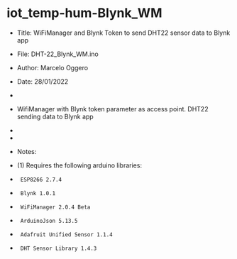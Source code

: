 # iot_temp-hum-Blynk_WM



 * Title: WiFiManager and Blynk Token to send DHT22 sensor data to Blynk app
 * File: DHT-22_Blynk_WM.ino
 * Author: Marcelo Oggero
 * Date: 28/01/2022
 *
 * WifiManager with Blynk token parameter as access point. DHT22 sending data to Blynk app
 
 * 
 * 
 * Notes:
 *  (1) Requires the following arduino libraries:
 *      ESP8266 2.7.4
 *      Blynk 1.0.1
 *      WiFiManager 2.0.4 Beta 
 *      ArduinoJson 5.13.5
 *      Adafruit Unified Sensor 1.1.4
 *      DHT Sensor Library 1.4.3
